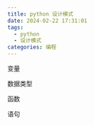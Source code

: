 ```yaml
---
title: python 设计模式
date: 2024-02-22 17:31:01
tags: 
  - python
  - 设计模式
categories: 编程
---
```


变量

数据类型

函数

语句